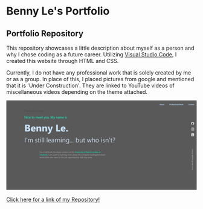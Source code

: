 # Benny Le's Portfolio

## Portfolio Repository

This repository showcases a little description about myself as a person and why I chose coding as a future career. Utilizing [Visual Studio Code](https://code.visualstudio.com), I created this website through HTML and CSS. 

Currently, I do not have any professional work that is solely created by me or as a group. In place of this, I placed pictures from google and mentioned that it is 'Under Construction'. They are linked to YouTube videos of miscellaneous videos depending on the theme attached. 

![Professional Portfolio](assets/images/Portfolio-img.png)

[Click here for a link of my Repository!](https://bennyle890.github.io/Professional-Portfolio)
